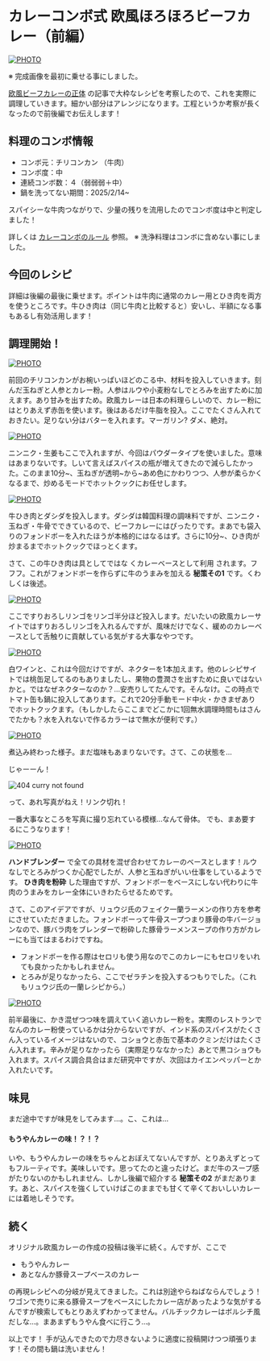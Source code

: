 # カレーコンボ式 欧風ほろほろビーフカレー（前編）

[![PHOTO](/images/202502/IMG_7955_1.jpg)](/images_original/202502/IMG_7955.jpg)

※ 完成画像を最初に乗せる事にしました。


[欧風ビーフカレーの正体](https://curryoki.hatenablog.jp/entry/2025/02/21/025148)  の記事で大枠なレシピを考察したので、これを実際に調理していきます。細かい部分はアレンジになります。工程というか考察が長くなったので前後編でお伝えします！

## 料理のコンボ情報

* コンボ元：チリコンカン （牛肉）
* コンボ度：中
* 連続コンボ数：４（弱弱弱＋中）
* 鍋を洗ってない期間：2025/2/14~

スパイシーな牛肉つながりで、少量の残りを流用したのでコンボ度は中と判定しました！

詳しくは [カレーコンボのルール](https://curryoki.hatenablog.jp/entry/2025/02/20/131719) 参照。 ※ 洗浄料理はコンボに含めない事にしました。

## 今回のレシピ

詳細は後編の最後に乗せます。ポイントは牛肉に通常のカレー用とひき肉を両方を使うところです。牛ひき肉は（同じ牛肉と比較すると）安いし、半額になる事もあるし有効活用します！

## 調理開始！

[![PHOTO](/images/202502/IMG_7932_1.jpg)](/images_original/202502/IMG_7932.jpg)

前回のチリコンカンがお椀いっぱいほどのこる中、材料を投入していきます。刻んだ玉ねぎと人参とカレー粉。人参はルウや小麦粉なしでとろみを出すために加えます。あり甘みを出すため。欧風カレーは日本の料理らしいので、カレー粉にはとりあえず赤缶を使います。後はあるだけ牛脂を投入。ここでたくさん入れておきたい。足りない分はバターを入れます。マーガリン? ダメ、絶対。

[![PHOTO](/images/202502/IMG_7933_1.jpg)](/images_original/202502/IMG_7933.jpg)

ニンニク・生姜もここで入れますが、今回はパウダータイプを使いました。意味はあまりないです。しいて言えばスパイスの瓶が増えてきたので減らしたかった。このまま10分~、玉ねぎが透明~から~あめ色にかわりつつ、人参が柔らかくなるまで、炒めるモードでホットクックにお任せします。

[![PHOTO](/images/202502/IMG_7934_1.jpg)](/images_original/202502/IMG_7934.jpg)

牛ひき肉とダシダを投入します。ダシダは韓国料理の調味料ですが、ニンニク・玉ねぎ・牛骨でできているので、ビーフカレーにはぴったりです。まあでも袋入りのフォンドボーを入れたほうが本格的にはなるはず。さらに10分~、ひき肉が炒まるまでホットクックでほっとくます。

さて、この牛ひき肉は具としてではな くカレーベースとして利用 されます。フフフ。これがフォンドボーを作らずに牛のうまみを加える **秘策その1** です。くわしくは後述。


[![PHOTO](/images/202502/IMG_7936_1.jpg)](/images_original/202502/IMG_7936.jpg)

ここですりおろしリンゴをリンゴ半分ほど投入します。だいたいの欧風カレーサイトではすりおろしリンゴを入れるんですが、風味だけでなく、緩めのカレーベースとして舌触りに貢献している気がする大事なやつです。

[![PHOTO](/images/202502/IMG_7937_1.jpg)](/images_original/202502/IMG_7937.jpg)

白ワインと、これは今回だけですが、ネクターを1本加えます。他のレシピサイトでは桃缶足してるのもありましたし、果物の豊潤さを出すために良いではないかと。ではなぜネクターなのか？...安売りしてたんです。そんなけ。この時点でトマト缶も鍋に投入してあります。これで20分手動モード中火・かきまぜありでホットクックます。（もしかしたらここまでどこかに1回無水調理時間もはさんでたかも？水を入れないで作るカラーはで無水が便利です。）

[![PHOTO](/images/202502/IMG_7938_1.jpg)](/images_original/202502/IMG_7938.jpg)

煮込み終わった様子。まだ塩味もあまりないです。さて、この状態を…

じゃーーん！

![404 curry not found](/images/misc/404_curry_not_found_1.jpg)

って、あれ写真がねえ！リンク切れ！

一番大事なところを写真に撮り忘れている模様...なんて骨体。
でも、まあ要するにこうなります！ 

[![PHOTO](/images/202502/IMG_7941_1.jpg)](/images_original/202502/IMG_7941.jpg)

**ハンドブレンダー** で全ての具材を混ぜ合わせてカレーのベースとします！ルウなしでとろみがつくか心配でしたが、人参と玉ねぎがいい仕事をしているようです。 **ひき肉を粉砕** した理由ですが、フォンドボーをベースにしない代わりに牛肉のうまみをカレー全体にいきわたらせるためです。

さて、このアイデアですが、リュウジ氏のフェイク一蘭ラーメンの作り方を参考にさせていただきました。フォンドボーって牛骨スープつまり豚骨の牛バージョンなので、豚バラ肉をブレンダーで粉砕した豚骨ラーメンスープの作り方がカレーにも当てはまるわけですね。

* フォンドボーを作る際はセロリも使う用なのでこのカレーにもセロリをいれても良かったかもしれません。
* とろみが足りなかったら、ここでゼラチンを投入するつもりでした。（これもリュウジ氏の一蘭レシピから。）

[![PHOTO](/images/202502/IMG_7940_1.jpg)](/images_original/202502/IMG_7940.jpg)

前半最後に、かき混ぜつつ味を調えていく追いカレー粉を。実際のレストランでなんのカレー粉使っているかは分からないですが、インド系のスパイスがたくさん入っているイメージはないので、コショウと赤缶で基本のクミンだけはたくさん入れます。辛みが足りなかったら（実際足りななかった）あとで黒コショウも入れます。スパイス調合具合はまだ研究中ですが、次回はカイエンペッパーとか入れたいです。

## 味見

まだ途中ですが味見をしてみます…。こ、これは…

#### もうやんカレーの味！？！？

いや、もうやんカレーの味をちゃんとおぼえてないんですが、とりあえずとってもフルーティです。美味しいです。思ってたのと違ったけど。まだ牛のスープ感がたりないのかもしれません、しかし後編で紹介する **秘策その2** がまだあります。あと、スパイスを強くしていけばこのままでも甘くて辛くておいしいカレーには着地しそうです。

## 続く

オリジナル欧風カレーの作成の投稿は後半に続く。んですが、ここで

* もうやんカレー
* あとなんか豚骨スープベースのカレー

の再現レシピへの分岐が見えてきました。これは別途やらねばならんでしょう！ワゴンで売りに来る豚骨スープをベースにしたカレー店があったような気がするんですが検索してもとりあえずわかってません。バルチックカレーはボルシチ風だしな...。まあまずもうやん食べに行こう…。


以上です！
手が込んできたので力尽きないように適度に投稿開けつつ頑張ります！その間も鍋は洗いません！


